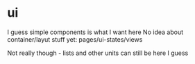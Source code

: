 # ui

I guess simple components is what I want here
No idea about container/layut stuff yet: pages/ui-states/views

Not really though - lists and other units can still be here
I guess
